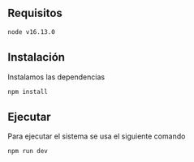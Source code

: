 ## Requisitos

```bash
node v16.13.0
```

## Instalación

Instalamos las dependencias

```bash
npm install
```

## Ejecutar

Para ejecutar el sistema se usa el siguiente comando

```bash
npm run dev
```

